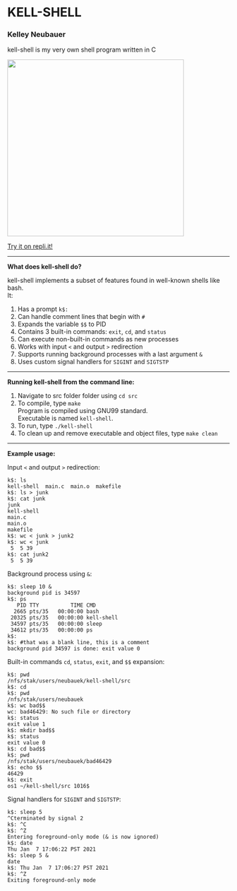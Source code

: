 # KELL-SHELL

### Kelley Neubauer

kell-shell is my very own shell program written in C

<img src="/img/kell-shell.gif" width="400">

[Try it on repli.it!](https://repl.it/@kelleyneubauer/kell-shell)

---

**What does kell-shell do?**

kell-shell implements a subset of features found in well-known shells like bash.\
It:

1. Has a prompt `k$: `
2. Can handle comment lines that begin with `#`
3. Expands the variable `$$` to PID
4. Contains 3 built-in commands: `exit`, `cd`, and `status`
5. Can execute non-built-in commands as new processes
6. Works with input `<` and output `>` redirection
7. Supports running background processes with a last argument `&`
8. Uses custom signal handlers for `SIGINT` and `SIGTSTP`

---

**Running kell-shell from the command line:**

1. Navigate to src folder folder using `cd src`
2. To compile, type `make` \
    Program is compiled using GNU99 standard.\
    Executable is named `kell-shell`.
3. To run, type `./kell-shell` 
4. To clean up and remove executable and object files, type `make clean`

---

**Example usage:**

Input `<` and output `>` redirection:
```
k$: ls
kell-shell  main.c  main.o  makefile
k$: ls > junk
k$: cat junk
junk
kell-shell
main.c
main.o
makefile
k$: wc < junk > junk2
k$: wc < junk
 5  5 39
k$: cat junk2
 5  5 39
```

Background process using `&`:
```
k$: sleep 10 &
background pid is 34597
k$: ps
   PID TTY          TIME CMD
  2665 pts/35   00:00:00 bash
 20325 pts/35   00:00:00 kell-shell
 34597 pts/35   00:00:00 sleep
 34612 pts/35   00:00:00 ps
k$: 
k$: #that was a blank line, this is a comment
background pid 34597 is done: exit value 0
```

Built-in commands `cd`, `status`, `exit`, and `$$` expansion:
```
k$: pwd     
/nfs/stak/users/neubauek/kell-shell/src
k$: cd
k$: pwd
/nfs/stak/users/neubauek
k$: wc bad$$     
wc: bad46429: No such file or directory
k$: status
exit value 1
k$: mkdir bad$$
k$: status
exit value 0
k$: cd bad$$
k$: pwd
/nfs/stak/users/neubauek/bad46429
k$: echo $$
46429
k$: exit
os1 ~/kell-shell/src 1016$ 
```

Signal handlers for `SIGINT` and `SIGTSTP`:
```
k$: sleep 5
^Cterminated by signal 2
k$: ^C
k$: ^Z
Entering foreground-only mode (& is now ignored)
k$: date
Thu Jan  7 17:06:22 PST 2021
k$: sleep 5 &
date
k$: Thu Jan  7 17:06:27 PST 2021
k$: ^Z
Exiting foreground-only mode
```
